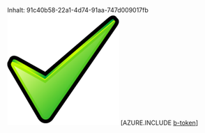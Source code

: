 Inhalt: 91c40b58-22a1-4d74-91aa-747d009017fb![Bild](900f27f5-f01c-4deb-9219-483a2c8c729c.png)
[AZURE.INCLUDE [b-token](2e21f8af-4f50-4c93-bff4-02df00fab7a3.md)]
